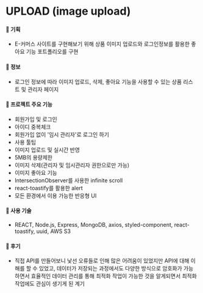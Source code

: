 # UPLOAD (image upload)
   #### 🔗 기획
   - E-커머스 사이트를 구현해보기 위해 상품 이미지 업로드와 로그인정보를 활용한 좋아요 기능 포트폴리오를 구현
   #### 🔗 정보
   - 로그인 정보에 따라 이미지 업로드, 삭제, 좋아요 기능을 사용할 수 있는 상품 리스트 및 관리자 페이지
   #### 🔗 프로젝트 주요 기능
   - 회원가입 및 로그인
   - 아이디 중복체크
   - 회원가입 없이 '임시 관리자'로 로그인 하기
   - 사용 툴팁
   - 이미지 업로드 및 실시간 반영
   - 5MB의 용량제한
   - 이미지 삭제(관리자 및 임시관리자 권한으로만 가능)
   - 이미지 좋아요 기능
   - IntersectionObserver를 사용한 infinite scroll
   - react-toastify를 활용한 alert
   - 모든 환경에서 이용 가능한 반응형 UI
   #### 🔗 사용 기술
   - REACT, Node.js, Express, MongoDB, axios, styled-component, react-toastify, uuid, AWS S3
   #### 🔗 후기
   - 직접 API를 만들어보니 낯선 오류들로 인해 많은 어려움이 있었지만 API에 대해 이해를 할 수 있었고, 데이터가 저장되는 과정에서도 다양한 방식으로 암호화가 가능하면서 효율적인 데이터 관리를 통해 최적화 작업이 가능한 것을 알게되면서 최적화 작업에도 관심이 생기게 된 계기
